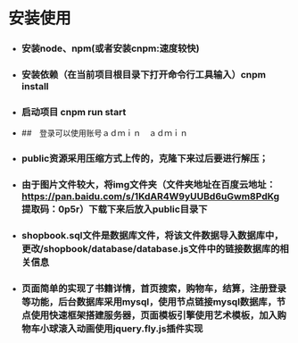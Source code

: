 # 安装使用
- ### 安装node、npm(或者安装cnpm:速度较快)
- ### 安装依赖（在当前项目根目录下打开命令行工具输入）cnpm install
- ### 启动项目 cnpm run start
- ##　登录可以使用账号ａｄｍｉｎ　ａｄｍｉｎ
- ### public资源采用压缩方式上传的，克隆下来过后要进行解压；
- ### 由于图片文件较大，将img文件夹（文件夹地址在百度云地址：https://pan.baidu.com/s/1KdAR4W9yUUBd6uGwm8PdKg  提取码：0p5r）下载下来后放入public目录下
-  ### shopbook.sql文件是数据库文件，将该文件数据导入数据库中，更改/shopbook/database/database.js文件中的链接数据库的相关信息
-  ### 页面简单的实现了书籍详情，首页搜索，购物车，结算，注册登录等功能，后台数据库采用mysql，使用节点链接mysql数据库，节点使用快速框架搭建服务器，页面模板引擎使用艺术模板，加入购物车小球滚入动画使用jquery.fly.js插件实现

